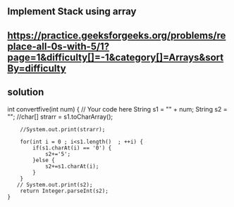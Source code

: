 ## Implement Stack using array

## https://practice.geeksforgeeks.org/problems/replace-all-0s-with-5/1?page=1&difficulty[]=-1&category[]=Arrays&sortBy=difficulty

## solution

  int convertfive(int num) {
        // Your code here
        String s1 = "" + num;
        String s2 = "";
        //char[] strarr = s1.toCharArray();
        
        //System.out.print(strarr);
        
        for(int i = 0 ; i<s1.length()  ; ++i) {
            if(s1.charAt(i) == '0') {
                s2+='5';
            }else {
                s2+=s1.charAt(i);
            }
        }
       // System.out.print(s2);
        return Integer.parseInt(s2);
    }